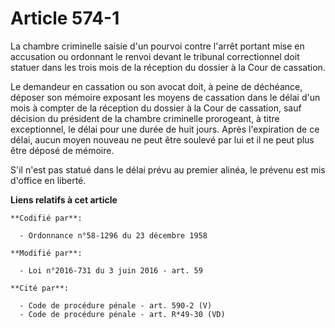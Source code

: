 # Article 574-1

La chambre criminelle saisie d'un pourvoi contre l'arrêt portant mise en accusation ou ordonnant le renvoi devant le tribunal
correctionnel  doit statuer dans les trois mois de la réception du dossier à la Cour de cassation. 

Le demandeur en cassation ou son avocat doit, à peine de déchéance, déposer son mémoire exposant les moyens de cassation dans
le délai d'un mois à compter de la réception du dossier à la Cour de cassation, sauf décision du président de la chambre
criminelle prorogeant, à titre exceptionnel, le délai pour une durée de huit jours. Après l'expiration de ce délai, aucun
moyen nouveau ne peut être soulevé par lui et il ne peut plus être déposé de mémoire. 

S'il n'est pas statué dans le délai prévu au premier alinéa, le prévenu est mis d'office en liberté.

**Liens relatifs à cet article**

	**Codifié par**:

	  - Ordonnance n°58-1296 du 23 décembre 1958

	**Modifié par**:

	  - Loi n°2016-731 du 3 juin 2016 - art. 59

	**Cité par**:

	  - Code de procédure pénale - art. 590-2 (V)
	  - Code de procédure pénale - art. R*49-30 (VD)
